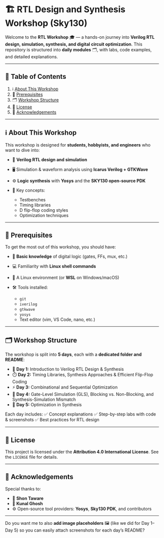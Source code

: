 # 🏗️ RTL Design and Synthesis Workshop (Sky130)

Welcome to the **RTL Workshop** 🎓 — a hands-on journey into **Verilog RTL design, simulation, synthesis, and digital circuit optimization**.
This repository is structured into **daily modules** 🗂️, with labs, code examples, and detailed explanations.

---

## 📑 Table of Contents

1. ℹ️ [About This Workshop](#about-this-workshop)
2. 🎯 [Prerequisites](#prerequisites)
3. 🗂️ [Workshop Structure](#workshop-structure)
4. 📜 [License](#license)
5. 🙌 [Acknowledgements](#acknowledgements)

---

## ℹ️ About This Workshop

This workshop is designed for **students, hobbyists, and engineers** who want to dive into:

* 📝 **Verilog RTL design and simulation**
* 🖥️ Simulation & waveform analysis using **Icarus Verilog + GTKWave**
* ⚙️ **Logic synthesis** with **Yosys** and the **SKY130 open-source PDK**
* 🔑 Key concepts:

  * Testbenches
  * Timing libraries
  * D flip-flop coding styles
  * Optimization techniques

---

## 🎯 Prerequisites

To get the most out of this workshop, you should have:

* 📘 **Basic knowledge** of digital logic (gates, FFs, mux, etc.)
* 💻 Familiarity with **Linux shell commands**
* 🐧 A Linux environment (or **WSL** on Windows/macOS)
* 🛠️ Tools installed:

  * `git`
  * `iverilog`
  * `gtkwave`
  * `yosys`
  * Text editor (vim, VS Code, nano, etc.)

---

## 🗂️ Workshop Structure

The workshop is split into **5 days**, each with a **dedicated folder and README**:

* 📘 **Day 1:** Introduction to Verilog RTL Design & Synthesis
* ⏱️ **Day 2:** Timing Libraries, Synthesis Approaches & Efficient Flip-Flop Coding
* ⚡ **Day 3:** Combinational and Sequential Optimization
* 🔄 **Day 4:** Gate-Level Simulation (GLS), Blocking vs. Non-Blocking, and Synthesis-Simulation Mismatch
* 🧹 **Day 5:** Optimization in Synthesis

Each day includes:
✅ Concept explanations
✅ Step-by-step labs with code & screenshots
✅ Best practices for RTL design

---

## 📜 License

This project is licensed under the **Attribution 4.0 International License**.
See the `LICENSE` file for details.

---

## 🙌 Acknowledgements

Special thanks to:

* 👑 **Shon Taware**
* 👑 **Kunal Ghosh**
* ⚙️ Open-source tool providers: **Yosys**, **Sky130 PDK**, and contributors

---

Do you want me to also **add image placeholders** 🖼️ (like we did for Day 1–Day 5) so you can easily attach screenshots for each day’s README?
